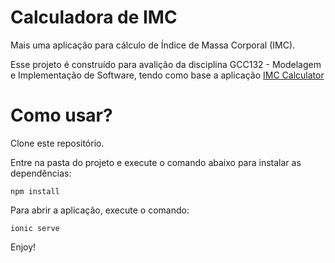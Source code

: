 # Calculadora de IMC

Mais uma aplicação para cálculo de Índice de Massa Corporal (IMC). 

Esse projeto é construído para avalição da disciplina GCC132 - Modelagem e Implementação de Software, tendo como base a aplicação [IMC Calculator](https://github.com/gcc132-2020-2/imc-calculator)

# Como usar?

Clone este repositório.

Entre na pasta do projeto e execute o comando abaixo para instalar as dependências:

`npm install`

Para abrir a aplicação, execute o comando:

`ionic serve`

Enjoy!
